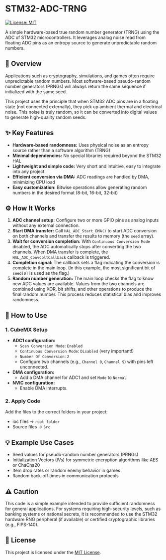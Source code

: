 # STM32-ADC-TRNG

[![License: MIT](https://img.shields.io/badge/License-MIT-yellow.svg)](https://opensource.org/licenses/MIT)

A simple hardware-based true random number generator (TRNG) using the ADC of STM32 microcontrollers. It leverages analog noise read from floating ADC pins as an entropy source to generate unpredictable random numbers.

## 📝 Overview

Applications such as cryptography, simulations, and games often require unpredictable random numbers. Most software-based pseudo-random number generators (PRNGs) will always return the same sequence if initialized with the same seed.

This project uses the principle that when STM32 ADC pins are in a floating state (not connected externally), they pick up ambient thermal and electrical noise. This noise is truly random, so it can be converted into digital values to generate high-quality random seeds.

## ✨ Key Features

- **Hardware-based randomness:** Uses physical noise as an entropy source rather than a software algorithm (TRNG)  
- **Minimal dependencies:** No special libraries required beyond the STM32 HAL  
- **Lightweight and simple code:** Very short and intuitive, easy to integrate into any project  
- **Efficient conversion via DMA:** ADC readings are handled by DMA, minimizing CPU load  
- **Easy customization:** Bitwise operations allow generating random numbers in the desired format (8-bit, 16-bit, 32-bit)  

## ⚙️ How It Works

1. **ADC channel setup:** Configure two or more GPIO pins as analog inputs without any external connection.  
2. **Start DMA transfer:** Call `HAL_ADC_Start_DMA()` to start ADC conversion on both channels and transfer the results to memory (the `seed` array).  
3. **Wait for conversion completion:** With `Continuous Conversion Mode` disabled, the ADC automatically stops after converting the two channels. When DMA transfer is complete, the `HAL_ADC_ConvCpltCallback` callback is triggered.  
4. **Completion signal:** The callback sets a flag indicating the conversion is complete in the main loop. (In this example, the most significant bit of `seed[0]` is used as the flag.)  
5. **Random number generation:** The main loop checks the flag to know new ADC values are available. Values from the two channels are combined using XOR, bit shifts, and other operations to produce the final random number. This process reduces statistical bias and improves randomness.

## 🚀 How to Use

### 1. CubeMX Setup

- **ADC1 configuration:**  
    - `Scan Conversion Mode`: `Enabled`  
    - `Continuous Conversion Mode`: `Disabled` (very important!)  
    - `Number Of Conversion`: `2`  
    - Configure two channels (e.g., `Channel 0`, `Channel 9`) with pins left unconnected.  
- **DMA configuration:**  
    - Add a DMA channel for ADC1 and set `Mode` to `Normal`.  
- **NVIC configuration:**  
    - Enable DMA interrupts.  

### 2. Apply Code

Add the files to the correct folders in your project:  
- ioc files → `root folder`  
- Source files → `Src`  

## 💡 Example Use Cases

- Seed values for pseudo-random number generators (PRNGs)  
- Initialization Vectors (IVs) for symmetric encryption algorithms like AES or ChaCha20  
- Item drop rates or random enemy behavior in games  
- Random back-off times in communication protocols  

## ⚠️ Caution

This code is a simple example intended to provide sufficient randomness for general applications. For systems requiring high-security levels, such as banking systems or national secrets, it is recommended to use the STM32 hardware RNG peripheral (if available) or certified cryptographic libraries (e.g., FIPS-140).

## 📄 License

This project is licensed under the [MIT License](LICENSE).
